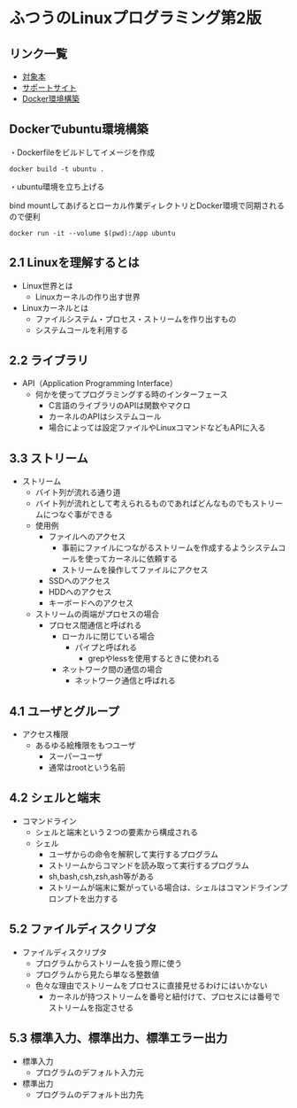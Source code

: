 # ふつうのLinuxプログラミング第2版

## リンク一覧

- [対象本](https://www.amazon.co.jp/dp/B075ST51Y5)
- [サポートサイト](https://i.loveruby.net/stdlinux2/)
- [Docker環境構築](https://www.isoroot.jp/blog/4714/)

## Dockerでubuntu環境構築

・Dockerfileをビルドしてイメージを作成

```terminal
docker build -t ubuntu .
```

・ubuntu環境を立ち上げる

bind mountしてあげるとローカル作業ディレクトリとDocker環境で同期されるので便利

```terminal
docker run -it --volume $(pwd):/app ubuntu
```

## 2.1 Linuxを理解するとは

- Linux世界とは
  - Linuxカーネルの作り出す世界
- Linuxカーネルとは
  - ファイルシステム・プロセス・ストリームを作り出すもの
  - システムコールを利用する

## 2.2 ライブラリ

- API（Application Programming Interface）
  - 何かを使ってプログラミングする時のインターフェース
    - C言語のライブラリのAPIは関数やマクロ
    - カーネルのAPIはシステムコール
    - 場合によっては設定ファイルやLinuxコマンドなどもAPIに入る

## 3.3 ストリーム

- ストリーム
  - バイト列が流れる通り道
  - バイト列が流れとして考えられるものであればどんなものでもストリームにつなぐ事ができる
  - 使用例
    - ファイルへのアクセス
      - 事前にファイルにつながるストリームを作成するようシステムコールを使ってカーネルに依頼する
      - ストリームを操作してファイルにアクセス
    - SSDへのアクセス
    - HDDへのアクセス
    - キーボードへのアクセス
  - ストリームの両端がプロセスの場合
    - プロセス間通信と呼ばれる
      - ローカルに閉じている場合
        - パイプと呼ばれる
          - grepやlessを使用するときに使われる
      - ネットワーク間の通信の場合
        - ネットワーク通信と呼ばれる

## 4.1 ユーザとグループ

- アクセス権限
  - あるゆる絵権限をもつユーザ
    - スーパーユーザ
    - 通常はrootという名前

## 4.2 シェルと端末

- コマンドライン
  - シェルと端末という２つの要素から構成される
  - シェル
    - ユーザからの命令を解釈して実行するプログラム
    - ストリームからコマンドを読み取って実行するプログラム
    - sh,bash,csh,zsh,ash等がある
    - ストリームが端末に繋がっている場合は、シェルはコマンドラインプロンプトを出力する

## 5.2 ファイルディスクリプタ

- ファイルディスクリプタ
  - プログラムからストリームを扱う際に使う
  - プログラムから見たら単なる整数値
  - 色々な理由でストリームをプロセスに直接見せるわけにはいかない
    - カーネルが持つストリームを番号と紐付けて、プロセスには番号でストリームを指定させる

## 5.3 標準入力、標準出力、標準エラー出力

- 標準入力
  - プログラムのデフォルト入力元
- 標準出力
  - プログラムのデフォルト出力先
